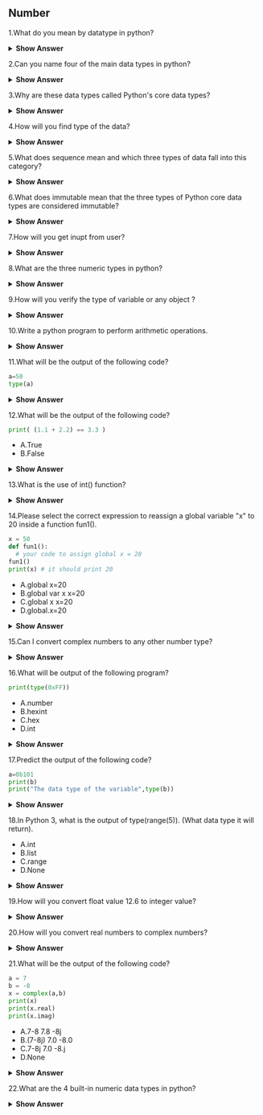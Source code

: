 ## Number

1.What do you mean by datatype in python?

<details><summary> <b>Show Answer</b> </summary>
  
  A data type is a classification or categorization of knowledge items. This represents a useful type of operation that is frequently performed on a particular piece of data. Since everything is an object in Python programming, the data type is a class and the variables are instances (objects) of those classes.

</details>

2.Can you name four of the main data types in python?

<details><summary> <b>Show Answer</b> </summary>
  
  - Numeric
  - Sequence Type
  - Boolean
  - Set
  - Dictionary
  
  Numbers, strings, lists, dictionaries, tuples, files, and sets are generally considered the main types of data. Types, None, and Booleans are sometimes also classified this way. The integer, floating-point, complex, fraction and decimal are numerical data types and simple strings and Unicode strings in Python 2 and text strings and byte strings in Python 3 are the types of string data types.
  
</details>

3.Why are these data types called Python's core data types?

<details><summary> <b>Show Answer</b> </summary>
  
They are known as the core data types because they are part of the Python language itself and are always available to create other objects, you usually need to call functions in imported modules.
</details>

4.How will you find type of the data?

<details><summary> <b>Show Answer</b> </summary>
  
  **type()** function is used to determine the type of data type.
  
**Example**:
  
  ```python
a= 5
print("type of data",type(a))
```
<details><summary> <b>Explanation</b> </summary>  
  In python, type() method is used to find the type of the data stored in a variable.
  </details>
  </details>
 
5.What does sequence mean and which three types of data fall into this category?

<details><summary> <b>Show Answer</b> </summary>
  
  - A sequence data type is a collection of objects ordered by a specific position. 
  - In Python, Strings, lists, and tuples are the data types based on sequences. 
  - The Sequences share common sequence operations, such as indexing, concatenation, and slicing, but also have type-specific method calls.
  
</details>

6.What does immutable mean that the three types of Python core data types are considered immutable? 

<details><summary> <b>Show Answer</b> </summary>
  
1.Immutable data types are object types that cannot be modified after they are created. 
   - Python numbers 
   - strings
   - tuples fall into this category. 
  
2.You can't change an immutable object on the fly, but you can always create a new object by executing an expression.
  
</details>

7.How will you get inupt from user?

<details><summary> <b>Show Answer</b> </summary>
  
- In python we can use input() function to take input from user.But,it will differs when it comes to another data type like String. In that case we can use int(input()) to take input as a integer from user.
1.integer input - int(input())
2.String input - input()
  
**Example**:
  
```python
x=int(input("Enter a integer value"))
```
</details>

8.What are the three numeric types in python?

<details><summary> <b>Show Answer</b> </summary>
  
- Number data types store numeric values. They are immutable data types, which means that changing the value of a number data type results in a newly allocated object.In python we have three numeric data types,
  
1.int
  
2.float
  
3.complex
  
1.int:
 - This datatype we can hold only the whole number,including negative numbers but not fractions. In Python, there is no limit to how long an integer value can be.
  
**Example** :
  
 > x=10  #int
  
2.float:
 - Using this data type we can store decimal values.
  
**Example** :
  
 > x=10.4  #float
  
3.complex:
 - In this data type we can store complex values.
  
**Example** :
  
 > x=2j  #complex
  
</details>

9.How will you verify the type of variable or any object ?

<details><summary> <b>Show Answer</b> </summary>
  
- In python we can use the type() function
  
**Example**:
  
```python
x=10
print(type(x))
```
  
**Output**:
  
<class 'int'>
  
  </details>

10.Write a python program to perform arithmetic operations.

<details><summary> <b>Show Answer</b> </summary>
 
```python
a=int(input())
b=int(input())
c=a+b
print("Addition",c)
d=a-b
print("Subtraction",d)
e=a//b
print("Division",e)
f=a*b
print("Multiplication",f)
g=a%b
print("Modulus",g)
h=a**b
print("Exponent",h)
```

**Output**:
  
enter the value of a:3
  
enter the value of b:4
  
Addition 7
  
Subtraction -1
  
Division 0
  
Multiplication 12
  
Modulus 3
  
Exponent 81

<details><summary> <b>Explanation</b> </summary>
  
 In this program to perform an arithmetic operations, first we declared a two variables to store an values and then we performed arithmetic operations like +,-,*,%,etc...
  
  </details>
  </details>
  
11.What will be the output of the following code?
  
```python
a=50
type(a)
```
<details><summary> <b>Show Answer</b> </summary>
  
**Output**:
  
no output
  
<details><summary> <b>Explanation</b> </summary>
  
Because we didn't print the type of the variable.
  
  </details>
  </details>

12.What will be the output of the following code?

```python
print( (1.1 + 2.2) == 3.3 )
```
  
- A.True
- B.False

<details><summary> <b>Show Answer</b> </summary>
  
**Ans**:
  
B.False
  
<details><summary> <b>Explanation</b> </summary>
  
(1.1 + 2.2) it is not equal to 3.3, it is 3.3000000000000003.Use the round() function to compare exact values.
  
**Example**:
  
> print(round(1.1 + 2.2, 10) == round(3.3, 10))
  
  </details>
  </details>

13.What is the use of int() function?
  
<details><summary> <b>Show Answer</b> </summary>
  
The int() function converts a string,hexadecimal,binary,octal and float to int.If the argument is a floating point, the conversion truncates the number. If the argument is outside the integer range, It converts the number into long type.
  
  </details>

14.Please select the correct expression to reassign a global variable "x" to 20 inside a function fun1().

  ```python
x = 50
def fun1():
    # your code to assign global x = 20
fun1()
print(x) # it should print 20
```
  
- A.global x=20
- B.global var x
    x=20
- C.global x
    x=20
- D.global.x=20

<details><summary> <b>Show Answer</b> </summary>
  
 **option c** is the correct answer,because other declarations are not correct syntax for global variable declarations.
  
<details><summary> <b>Correct Code</b> </summary>

```python
x = 50
def fun1():
    # your code to assign global x = 20
fun1()
print(x) # it should print 20
```
  </details>
  </details>
  
15.Can I convert complex numbers to any other number type?
 
<details><summary> <b>Show Answer</b> </summary>
  
<details><summary> <b>Explanation</b> </summary>
  
 **No**, We can't able to convert complex numbers to any other number type.Python will give you TypeError.This function converts other numeric values into floating values.

**Example**:
  
  ```python
i=10+1j
c=int(i)
print(c)
print(type(c))
```
  </details>
  
**Output**:
  
it will throw an error the error is,
TypeError: can't convert complex to int

  </details>

16.What will be output of the following program?
  
```python
print(type(0xFF))
```

- A.number
- B.hexint
- C.hex
- D.int

<details><summary> <b>Show Answer</b> </summary>
  
option - D.int
  
<details><summary> <b>Explanation</b> </summary>
  
We can represent a integers in binary,octal and hexadecimal formats.
  
- 0b or 0B for Binary and base is 2
- 0o or 0O for Octal and base is 8
- 0x or 0X for Hexadecimal and base is 16
  
  </details>
  </details>

17.Predict the output of the following code?
  
```python
a=0b101
print(b)
print("The data type of the variable",type(b))
``` 
  
 <details><summary> <b>Show Answer</b> </summary> 
   
**Output**:
8
The data type of the variable <class 'int'>
   
 <details><summary> <b>Explanation</b> </summary>
   
- Integers can be binary, octal, and hexadecimal values.
   
   </details>
   </details>
   
18.In Python 3, what is the output of type(range(5)). (What data type it will return).
   
- A.int
- B.list
- C.range
- D.None

<details><summary> <b>Show Answer</b> </summary>
  
option - C.range
  
<details><summary> <b>Explanation</b> </summary>
  
In python 3, the **range()** function returns range object,not list.

  </details>
   </details>

19.How will you convert float value 12.6 to integer value?
   
<details><summary> <b>Show Answer</b> </summary>
  
- Float value can be converted to an integer value by calling  int() funtion.
  
**Example**:
  
```python
a=7.5
print(type(a))
a1=int(a)
print(type(a1))
```
  
   </details>
  
20.How will you convert real numbers to complex numbers?

<details><summary> <b>Show Answer</b> </summary>
  
- Numeric values can be converted into complex numbers with complex() function. 
  
**Example**:
  
```python
  
a=8
print(a)
print(complex(a))
```
  
**Output**:
  
8
(8+0j)
  
   </details>

21.What will be the output of the following code?

   ```python
a = 7
b = -8
x = complex(a,b)
print(x)
print(x.real)
print(x.imag)
```
   
- A.7-8
    7.8
   -8j
- B.(7-8j)
    7.0
   -8.0
- C.7-8j
    7.0
   -8.j
- D.None

<details><summary> <b>Show Answer</b> </summary>
  
**Output**: 
  
  Option c
     (7-8j)
     7.0
     -8.0
   </details>

22.What are the 4 built-in numeric data types in python?
   
<details><summary> <b>Show Answer</b> </summary>
  
   - 1. int: These are whole numbers of unlimited range. 
   - 2. long: These are long integers in Python 2. 
   - 3. float: These are floating point numbers represented as 64-bits    double precision numbers. 
   - 4. complex: Are unsigned numbers with real and imaginary components.
  
   </details>
   

